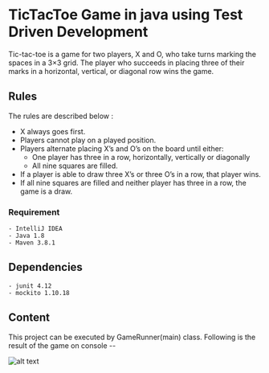 # TicTacToe Game in java using Test Driven Development
Tic-tac-toe is a game for two players, X and O, who take turns marking the spaces in a 3×3 grid. 
The player who succeeds in placing three of their marks in a horizontal, vertical, or diagonal row wins the game.

## Rules
The rules are described below :

- X always goes first.
- Players cannot play on a played position.
- Players alternate placing X’s and O’s on the board until either:
	- One player has three in a row, horizontally, vertically or diagonally
	- All nine squares are filled.
- If a player is able to draw three X’s or three O’s in a row, that player wins.
- If all nine squares are filled and neither player has three in a row, the game is a draw.

### Requirement
    - IntelliJ IDEA
    - Java 1.8
    - Maven 3.8.1
    
## Dependencies
    - junit 4.12
    - mockito 1.10.18
  
## Content
  This project can be executed by GameRunner(main) class.
  Following is the result of the game on console --
  
  
![alt text](https://user-images.githubusercontent.com/20910854/94687415-da9ab500-0349-11eb-811d-6084421e6506.PNG)
